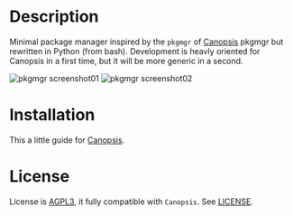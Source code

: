 Description
===========

Minimal package manager inspired by the ``pkgmgr`` of [Canopsis][1] pkgmgr but rewritten in Python (from bash).
Development is heavly oriented for Canopsis in a first time, but it will be more generic in a second.

![pkgmgr screenshot01](http://dl.dropbox.com/u/79447684/Github/Pkgmgr/screenshot_01.png "Pkgmgr Screenshot01")
![pkgmgr screenshot02](http://dl.dropbox.com/u/79447684/Github/Pkgmgr/screenshot_02.png "Pkgmgr Screenshot02")

Installation
============

This a little guide for [Canopsis][2].

License
=======

License is [AGPL3][4], it fully compatible with ``Canopsis``.
See [LICENSE][3].

[1]: https://github.com/capensis/canopsis
[2]: http://gist.io/3193620
[3]: https://raw.github.com/Socketubs/pkgmgr/master/LICENSE
[4]: http://www.gnu.org/licenses/agpl.html
